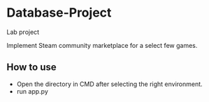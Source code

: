 # Database-Project
Lab project

Implement Steam community marketplace for a select few games.

## How to use
- Open the directory in CMD after selecting the right environment.
- run app.py
